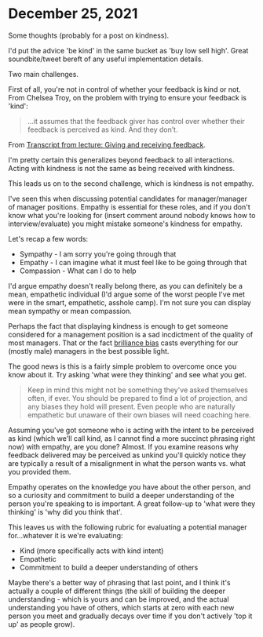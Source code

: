 # December 25, 2021

Some thoughts (probably for a post on kindness).

I'd put the advice 'be kind' in the same bucket as 'buy low sell high'.  Great soundbite/tweet bereft of any useful implementation details.

Two main challenges.

First of all, you're not in control of whether your feedback is kind or not.  From Chelsea Troy, on the problem with trying to ensure your feedback is 'kind':

> ...it assumes that the feedback giver has control over whether their feedback is perceived as kind. And they don’t.

From [Transcript from lecture: Giving and receiving feedback](https://chelseatroy.com/2019/05/15/giving-and-receiving-feedback/).

I'm pretty certain this generalizes beyond feedback to all interactions.  Acting with kindness is not the same as being received with kindness.

This leads us on to the second challenge, which is kindness is not empathy.

I've seen this when discussing potential candidates for manager/manager of manager positions.  Empathy is essential for these roles, and if you don't know what you're looking for (insert comment around nobody knows how to interview/evaluate) you might mistake someone's kindness for empathy.

Let's recap a few words:
- Sympathy - I am sorry you're going through that
- Empathy - I can imagine what it must feel like to be going through that
- Compassion - What can I do to help

I'd argue empathy doesn't really belong there, as you can definitely be a mean, empathetic individual (I'd argue some of the worst people I've met were in the smart, empathetic, asshole camp).  I'm not sure you can display mean sympathy or mean compassion.

Perhaps the fact that displaying kindness is enough to get someone considered for a management position is a sad incdictment of the quality of most managers.  That or the fact [brilliance bias](https://rishikeshs.com/brilliance-bias/) casts everything for our (mostly male) managers in the best possible light.

The good news is this is a fairly simple problem to overcome once you know about it.  Try asking 'what were they thinking' and see what you get.

> Keep in mind this might not be something they've asked themselves often, if ever.  You should be prepared to find a lot of projection, and any biases they hold will present.  Even people who are naturally empathetic but unaware of their own biases will need coaching here.

Assuming you've got someone who is acting with the intent to be perceived as kind (which we'll call kind, as I cannot find a more succinct phrasing right now) with empathy, are you done?  Almost.  If you examine reasons why feedback delivered may be perceived as unkind you'll quickly notice they are typically a result of a misalignment in what the person wants vs. what you provided them.

Empathy operates on the knowledge you have about the other person, and so a curiosity and commitment to build a deeper understanding of the person you're speaking to is important.  A great follow-up to 'what were they thinking' is 'why did you think that'.

This leaves us with the following rubric for evaluating a potential manager for...whatever it is we're evaluating:

- Kind (more specifically acts with kind intent)
- Empathetic
- Commitment to build a deeper understanding of others

Maybe there's a better way of phrasing that last point, and I think it's actually a couple of different things (the skill of building the deeper understanding - which is yours and can be improved, and the actual understanding you have of others, which starts at zero with each new person you meet and gradually decays over time if you don't actively 'top it up' as people grow).
